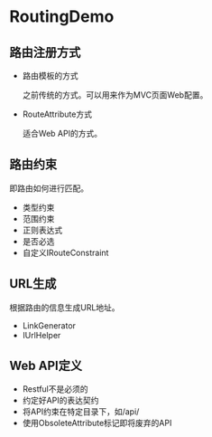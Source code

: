 ﻿# RoutingDemo

## 路由注册方式

- 路由模板的方式

    之前传统的方式。可以用来作为MVC页面Web配置。
    
- RouteAttribute方式

    适合Web API的方式。

## 路由约束

即路由如何进行匹配。

- 类型约束
- 范围约束
- 正则表达式
- 是否必选
- 自定义IRouteConstraint

## URL生成

根据路由的信息生成URL地址。

- LinkGenerator
- IUrlHelper

## Web API定义

- Restful不是必须的
- 约定好API的表达契约
- 将API约束在特定目录下，如/api/
- 使用ObsoleteAttribute标记即将废弃的API
